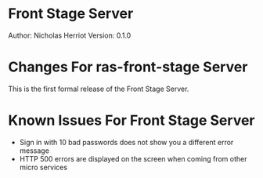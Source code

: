 Front Stage Server
============================

Author: Nicholas Herriot
Version: 0.1.0

Changes For ras-front-stage Server
============================================

This is the first formal release of the Front Stage Server. 

 
Known Issues For Front Stage Server
============================================
* Sign in with 10 bad passwords does not show you a different error message
* HTTP 500 errors are displayed on the screen when coming from other micro services
